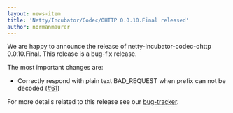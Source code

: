 ```yaml
---
layout: news-item
title: 'Netty/Incubator/Codec/OHTTP 0.0.10.Final released'
author: normanmaurer
---
```


We are happy to announce the release of netty-incubator-codec-ohttp 0.0.10.Final. This release is a bug-fix release.

The most important changes are:

* Correctly respond with plain text BAD_REQUEST when prefix can not be decoded ([#61](https://github.com/netty/netty-incubator-codec-ohttp/pull/61))

For more details related to this release see our [bug-tracker](https://github.com/netty/netty-incubator-codec-ohttp/milestone/10?closed=1). 
